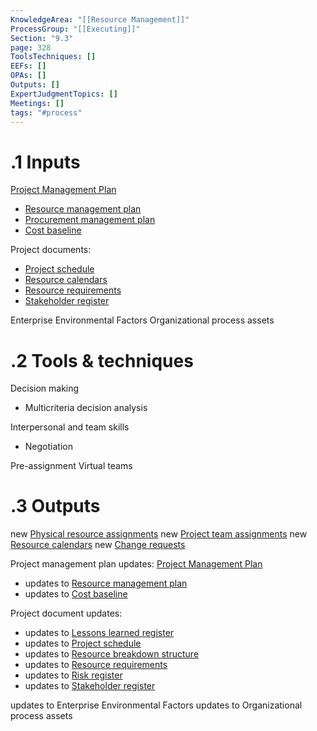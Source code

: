 ```yaml
---
KnowledgeArea: "[[Resource Management]]"
ProcessGroup: "[[Executing]]"
Section: "9.3"
page: 328
ToolsTechniques: []
EEFs: []
OPAs: []
Outputs: []
ExpertJudgmentTopics: []
Meetings: []
tags: "#process"
---
```

# .1 Inputs

[Project Management Plan](Project%20Management%20Plan.md)
* [Resource management plan](Resource%20management%20plan.md)
* [Procurement management plan](Procurement%20management%20plan.md)
* [Cost baseline](Cost%20baseline.md)

Project documents:
* [Project schedule](Project%20schedule.md)
* [Resource calendars](Resource%20calendars.md)
* [Resource requirements](Resource%20requirements.md)
* [Stakeholder register](Stakeholder%20register.md)

Enterprise Environmental Factors
Organizational process assets

# .2 Tools & techniques
Decision making
* Multicriteria decision analysis

Interpersonal and team skills
* Negotiation

Pre-assignment
Virtual teams

# .3 Outputs
new [Physical resource assignments](Physical%20resource%20assignments.md)
new [Project team assignments](Project%20team%20assignments.md)
new [Resource calendars](Resource%20calendars.md)
new [Change requests](Change%20requests.md)

Project management plan updates: [Project Management Plan](Project%20Management%20Plan.md)
* updates to [Resource management plan](Resource%20management%20plan.md)
* updates to [Cost baseline](Cost%20baseline.md)

Project document updates:
* updates to [Lessons learned register](Lessons%20learned%20register.md)
* updates to [Project schedule](Project%20schedule.md)
* updates to [Resource breakdown structure](Resource%20breakdown%20structure.md)
* updates to [Resource requirements](Resource%20requirements.md)
* updates to [Risk register](Risk%20register.md)
* updates to [Stakeholder register](Stakeholder%20register.md)

updates to Enterprise Environmental Factors
updates to Organizational process assets

